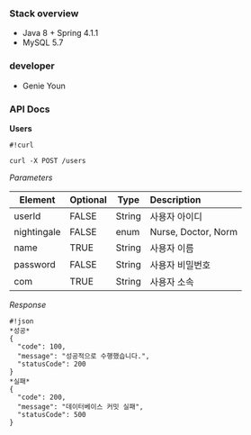 ### Stack overview ###

* Java 8 + Spring 4.1.1
* MySQL 5.7


### developer ###

* Genie Youn 

### API Docs ###

**Users** 
     
```
#!curl

curl -X POST /users
```

*Parameters*

| Element    | Optional   | Type  |   Description       |
| -----------|:-----------| ------|:--------------------|
|  userId    |    FALSE   | String| 사용자 아이디       |
| nightingale|    FALSE   | enum  | Nurse, Doctor, Norm |
|  name      |    TRUE    | String| 사용자 이름         |
|  password  |    FALSE   | String| 사용자 비밀번호     |
|  com       |    TRUE   | String| 사용자 소속          |

*Response*
```
#!json
*성공*
{
  "code": 100,
  "message": "성공적으로 수행했습니다.",
  "statusCode": 200
}
*실패*
{
  "code": 200,
  "message": "데이터베이스 커밋 실패",
  "statusCode": 500
}
```
